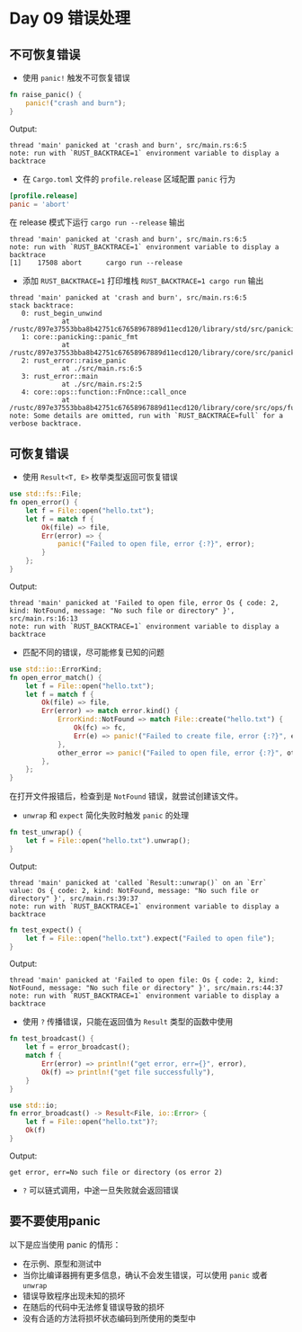 # Day 09 错误处理

## 不可恢复错误

* 使用 `panic!` 触发不可恢复错误

```rust
fn raise_panic() {
    panic!("crash and burn");
}
```

Output:

```
thread 'main' panicked at 'crash and burn', src/main.rs:6:5
note: run with `RUST_BACKTRACE=1` environment variable to display a backtrace
```

* 在 `Cargo.toml` 文件的 `profile.release` 区域配置 `panic` 行为

```toml
[profile.release]
panic = 'abort'
```

在 release 模式下运行 `cargo run --release` 输出

```
thread 'main' panicked at 'crash and burn', src/main.rs:6:5
note: run with `RUST_BACKTRACE=1` environment variable to display a backtrace
[1]    17508 abort      cargo run --release
```

* 添加 `RUST_BACKTRACE=1` 打印堆栈 `RUST_BACKTRACE=1 cargo run` 输出

```
thread 'main' panicked at 'crash and burn', src/main.rs:6:5
stack backtrace:
   0: rust_begin_unwind
             at /rustc/897e37553bba8b42751c67658967889d11ecd120/library/std/src/panicking.rs:584:5
   1: core::panicking::panic_fmt
             at /rustc/897e37553bba8b42751c67658967889d11ecd120/library/core/src/panicking.rs:142:14
   2: rust_error::raise_panic
             at ./src/main.rs:6:5
   3: rust_error::main
             at ./src/main.rs:2:5
   4: core::ops::function::FnOnce::call_once
             at /rustc/897e37553bba8b42751c67658967889d11ecd120/library/core/src/ops/function.rs:248:5
note: Some details are omitted, run with `RUST_BACKTRACE=full` for a verbose backtrace.
```

## 可恢复错误

* 使用 `Result<T, E>` 枚举类型返回可恢复错误

```rust
use std::fs::File;
fn open_error() {
    let f = File::open("hello.txt");
    let f = match f {
        Ok(file) => file,
        Err(error) => {
            panic!("Failed to open file, error {:?}", error);
        }
    };
}
```

Output:

```
thread 'main' panicked at 'Failed to open file, error Os { code: 2, kind: NotFound, message: "No such file or directory" }', src/main.rs:16:13
note: run with `RUST_BACKTRACE=1` environment variable to display a backtrace
```

* 匹配不同的错误，尽可能修复已知的问题

```rust
use std::io::ErrorKind;
fn open_error_match() {
    let f = File::open("hello.txt");
    let f = match f {
        Ok(file) => file,
        Err(error) => match error.kind() {
            ErrorKind::NotFound => match File::create("hello.txt") {
                Ok(fc) => fc,
                Err(e) => panic!("Failed to create file, error {:?}", error),
            },
            other_error => panic!("Failed to open file, error {:?}", other_error),
        },
    };
}
```

在打开文件报错后，检查到是 `NotFound` 错误，就尝试创建该文件。

* `unwrap` 和 `expect` 简化失败时触发 `panic` 的处理

```rust
fn test_unwrap() {
    let f = File::open("hello.txt").unwrap();
}
```

Output:

```
thread 'main' panicked at 'called `Result::unwrap()` on an `Err` value: Os { code: 2, kind: NotFound, message: "No such file or directory" }', src/main.rs:39:37
note: run with `RUST_BACKTRACE=1` environment variable to display a backtrace
```

```rust
fn test_expect() {
    let f = File::open("hello.txt").expect("Failed to open file");
}
```

Output:

```
thread 'main' panicked at 'Failed to open file: Os { code: 2, kind: NotFound, message: "No such file or directory" }', src/main.rs:44:37
note: run with `RUST_BACKTRACE=1` environment variable to display a backtrace
```

* 使用 `?` 传播错误，只能在返回值为 `Result` 类型的函数中使用

```rust
fn test_broadcast() {
    let f = error_broadcast();
    match f {
        Err(error) => println!("get error, err={}", error),
        Ok(f) => println!("get file successfully"),
    }
}

use std::io;
fn error_broadcast() -> Result<File, io::Error> {
    let f = File::open("hello.txt")?;
    Ok(f)
}
```

Output:

```
get error, err=No such file or directory (os error 2)
```

* `?` 可以链式调用，中途一旦失败就会返回错误

## 要不要使用panic

以下是应当使用 panic 的情形：

* 在示例、原型和测试中
* 当你比编译器拥有更多信息，确认不会发生错误，可以使用 `panic` 或者 `unwrap`
* 错误导致程序出现未知的损坏
* 在随后的代码中无法修复错误导致的损坏
* 没有合适的方法将损坏状态编码到所使用的类型中